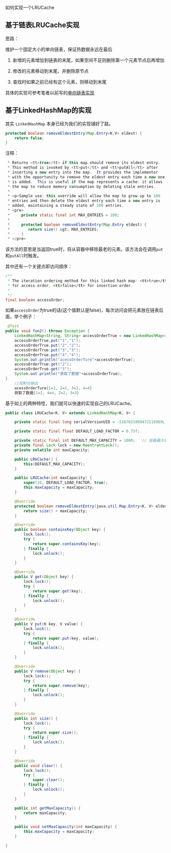 

如何实现一个LRUCache

## 基于链表LRUCache实现

思路：

维护一个固定大小的单向链表，保证热数据永远在最后
 
1. 新增的元素增加到链表的末尾，如果空间不足则删除第一个元素节点后再增加

2. 修改的元素移动到末尾，并删除原节点
 
3. 查找时如果之前已经有这个元素，则移动到末尾

具体的实现可参考笔者以前写的[单向链表实现](https://github.com/pleuvoir/Data-Structure-and-Algorithms/blob/master/source/data-structure-and-algorithms/src/main/java/io/github/pleuvoir/datasructure/linkedlist/Lru.java)

## 基于LinkedHashMap的实现

其实 `LinkedHashMap` 本身已经为我们的实现铺好了路。


```java
protected boolean removeEldestEntry(Map.Entry<K,V> eldest) {
    return false;
}
```

注释：

```java
 * Returns <tt>true</tt> if this map should remove its eldest entry.
 * This method is invoked by <tt>put</tt> and <tt>putAll</tt> after
 * inserting a new entry into the map.  It provides the implementor
 * with the opportunity to remove the eldest entry each time a new one
 * is added.  This is useful if the map represents a cache: it allows
 * the map to reduce memory consumption by deleting stale entries.
 *
 * <p>Sample use: this override will allow the map to grow up to 100
 * entries and then delete the eldest entry each time a new entry is
 * added, maintaining a steady state of 100 entries.
 * <pre>
 *     private static final int MAX_ENTRIES = 100;
 *
 *     protected boolean removeEldestEntry(Map.Entry eldest) {
 *        return size() &gt; MAX_ENTRIES;
 *     }
 * </pre>
 ``` 

该方法的意思是当返回true时，将从容器中移除最老的元素。该方法会在调用`put`和`putAll`时触发。

其中还有一个关键点即访问顺序：

```java
/**
 * The iteration ordering method for this linked hash map: <tt>true</tt>
 * for access-order, <tt>false</tt> for insertion-order.
 *
 */
final boolean accessOrder;
```

如果`accessOrder`为true的话(这个值默认是false)，每次访问会把元素放在链表后面，举个例子：

```java
 @Test 
public void fun2() throws Exception { 
	LinkedHashMap<String, String> accessOrderTrue = new LinkedHashMap<>(16, 0.75f, true); 
	accessOrderTrue.put("1","1"); 
	accessOrderTrue.put("2","2");
	accessOrderTrue.put("3","3"); 
	accessOrderTrue.put("4","4"); 
	System.out.println("acessOrderTure"+accessOrderTrue); 
	accessOrderTrue.get("2"); 
	accessOrderTrue.get("3"); 
	System.out.println("获取了数据"+accessOrderTrue); 
} 
	//控制台输出 
	acessOrderTure{1=1, 2=2, 3=3, 4=4} 
	获取了数据{1=1, 4=4, 2=2, 3=3}
```

基于如上的两种特性，我们就可以快速的实现自己的LRUCache。

```java
public class LRUCache<K, V> extends LinkedHashMap<K, V> {

    private static final long serialVersionUID = -5167631809472116969L;

    private static final float DEFAULT_LOAD_FACTOR = 0.75f;

    private static final int DEFAULT_MAX_CAPACITY = 1000;	// 容器最大缓存量
    private final Lock lock = new ReentrantLock();
    private volatile int maxCapacity;

    public LRUCache() {
        this(DEFAULT_MAX_CAPACITY);
    }

    public LRUCache(int maxCapacity) {
        super(16, DEFAULT_LOAD_FACTOR, true);
        this.maxCapacity = maxCapacity;
    }

    @Override
    protected boolean removeEldestEntry(java.util.Map.Entry<K, V> eldest) {
        return size() > maxCapacity;
    }

    @Override
    public boolean containsKey(Object key) {
        lock.lock();
        try {
            return super.containsKey(key);
        } finally {
            lock.unlock();
        }
    }

    @Override
    public V get(Object key) {
        lock.lock();
        try {
            return super.get(key);
        } finally {
            lock.unlock();
        }
    }

    @Override
    public V put(K key, V value) {
        lock.lock();
        try {
            return super.put(key, value);
        } finally {
            lock.unlock();
        }
    }

    @Override
    public V remove(Object key) {
        lock.lock();
        try {
            return super.remove(key);
        } finally {
            lock.unlock();
        }
    }

    @Override
    public int size() {
        lock.lock();
        try {
            return super.size();
        } finally {
            lock.unlock();
        }
    }

    @Override
    public void clear() {
        lock.lock();
        try {
            super.clear();
        } finally {
            lock.unlock();
        }
    }

    public int getMaxCapacity() {
        return maxCapacity;
    }

    public void setMaxCapacity(int maxCapacity) {
        this.maxCapacity = maxCapacity;
    }

}

```
